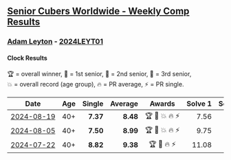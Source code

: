 <style>table {white-space: nowrap;}</style>
<link rel="stylesheet" type="text/css" href="/scw-comp/css/flags.css" />

## [Senior Cubers Worldwide - Weekly Comp Results](/scw-comp/results/)
### [Adam Leyton](README.md) - [2024LEYT01](https://www.worldcubeassociation.org/persons/2024LEYT01?event=clock)

#### Clock Results

<span style="white-space: nowrap;">🏆 = overall winner</span>, <span style="white-space: nowrap;">🥇 = 1st senior</span>, <span style="white-space: nowrap;">🥈 = 2nd senior</span>, <span style="white-space: nowrap;">🥉 = 3rd senior</span>, <span style="white-space: nowrap;">💥 = overall record (age group)</span>, <span style="white-space: nowrap;">🔥 = PR average</span>, <span style="white-space: nowrap;">⚡ = PR single</span>.

| Date | Age | Single | Average | Awards | Solve 1 | Solve 2 | Solve 3 | Solve 4 | Solve 5 | Video |
| :--: | :--: | --: | --: | :--: | --: | --: | --: | --: | --: | :-- |
| [2024-08-19](../../results/2024-08-19/clock.md) | 40+ | **7.37** | **8.48** | 🏆 🥇 💥 🔥 ⚡ | 7.56 | 10.22 | 9.60 | 8.29 | **7.37** | [Desktop](https://www.facebook.com/events/1061504472310928/permalink/1066555118472530) / [Mobile](https://m.facebook.com/events/1061504472310928?view=permalink&id=1066555118472530) |
| [2024-08-05](../../results/2024-08-05/clock.md) | 40+ | **7.50** | **8.99** | 🏆 🥇 💥 🔥 ⚡ | 9.75 | 8.69 | 8.57 | 9.71 | **7.50** | [Desktop](https://www.facebook.com/events/2580397835477735/permalink/2587007631483422) / [Mobile](https://m.facebook.com/events/2580397835477735?view=permalink&id=2587007631483422) |
| [2024-07-22](../../results/2024-07-22/clock.md) | 40+ | **8.82** | **9.38** | 🏆 🥇 🔥 ⚡ | 11.08 | **8.82** | 9.45 | 9.73 | 8.95 | [Desktop](https://www.facebook.com/events/1450990238890383/permalink/1459234031399337) / [Mobile](https://m.facebook.com/events/1450990238890383?view=permalink&id=1459234031399337) |


<!-- Global site tag (gtag.js) - Google Analytics -->
<script async src="https://www.googletagmanager.com/gtag/js?id=UA-86348435-3"></script>
<script>window.dataLayer = window.dataLayer || []; function gtag() {dataLayer.push(arguments);} gtag('js', new Date()); gtag('config', 'UA-86348435-3');</script>
